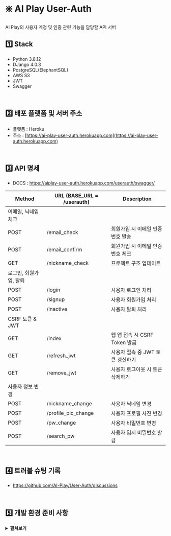 # ❇️ AI Play User-Auth

AI Play의 사용자 계정 및 인증 관련 기능을 담당할 API 서버

## :one: Stack

- Python 3.8.12
- DJango 4.0.3
- PostgreSQL(ElephantSQL)
- AWS S3
- JWT
- Swagger

<br/>

## :two: 배포 플랫폼 및 서버 주소

- 플랫폼 : Heroku
- 주소 : [https://ai-play-user-auth.herokuapp.com](https://ai-play-user-auth.herokuapp.com)

<br/>

## :three: API 명세

- DOCS : https://aiplay-user-auth.herokuapp.com/userauth/swagger/

| Method                 | URL (BASE_URL = /userauth) | Description                       |
| ---------------------- | -------------------------- | --------------------------------- |
| 이메일, 닉네임 체크    |                            |                                   |
| POST                   | /email_check               | 회원가입 시 이메일 인증 번호 발송 |
| POST                   | /email_confirm             | 회원가입 시 이메일 인증 번호 체크 |
| GET                    | /nickname_check            | 프로젝트 구조 업데이트            |
| 로그인, 회원가입, 탈퇴 |                            |                                   |
| POST                   | /login                     | 사용자 로그인 처리                |
| POST                   | /signup                    | 사용자 회원가입 처리              |
| POST                   | /inactive                  | 사용자 탈퇴 처리                  |
| CSRF 토큰 & JWT        |                            |                                   |
| GET                    | /index                     | 웹 앱 접속 시 CSRF Token 발급     |
| GET                    | /refresh_jwt               | 사용자 접속 중 JWT 토큰 갱신하기  |
| GET                    | /remove_jwt                | 사용자 로그아웃 시 토큰 삭제하기  |
| 사용자 정보 변경       |                            |                                   |
| POST                   | /nickname_change           | 사용자 닉네임 변경                |
| POST                   | /profile_pic_change        | 사용자 프로필 사진 변경           |
| POST                   | /pw_change                 | 사용자 비밀번호 변경              |
| POST                   | /search_pw                 | 사용자 임시 비밀번호 발급         |

<br/>

## 4️⃣ 트러블 슈팅 기록

- https://github.com/AI-Play/User-Auth/discussions

<br/>

## :five: 개발 환경 준비 사항

<details>
  <summary><b>펼쳐보기</b></summary>

```
# 새 가상환경 만들기
# 1. 사용해야 할 python version이 있는 디렉토리로 이동
# 2. 새 가상환경 생성을 위한 명령어 실행
python -m venv /path/to/new/virtual/environment

# 3. 가상환경 활성화하기
source /path/to/new/virtual/environment/bin/activate

# 4. 필요한 패키지 설치
pip install -r requirements.txt

# 5. Swagger UI를 위한 static file 생성 명령어 실행 -> staticfiles 디렉토리 아래에 파일 생기는 것 확인하기
python manage.py collectstatic
```

##### 로컬 테스트 환경 구축

```
# 1. docker postgres 이미지 준비 및 컨테이너 실행
# https://hub.docker.com/_/postgres
docker run -p 5432:5432 --name postgres -e POSTGRES_PASSWORD=aiplay -d postgres
# ※ 주의사항 : 아래 2번 과정에서 DB 세팅이 이루어질 것이므로 컨테이너 생성 및 실행만 하고 그 외에는 건드리지 말 것

# 2. DJango migration 실행
# userauth의 models.py에 의해서 생성된 migration 파일이 이미 존재함(0001_initial.py)
# 따라서 아래 명령어를 실행하면 DB 세팅이 이루어짐
python manage.py migrate

# 3. DB Table이 생성되었는지 확인

# 4. 위 과정이 작동하지 않을 경우, Architecture Repo의 dbscript.sql 하단에 있는 'Trigger 생성하기' 부분의 스크립트를 실행
```

##### 개발 서버 실행

```
python manage.py runserver
```

</details>
